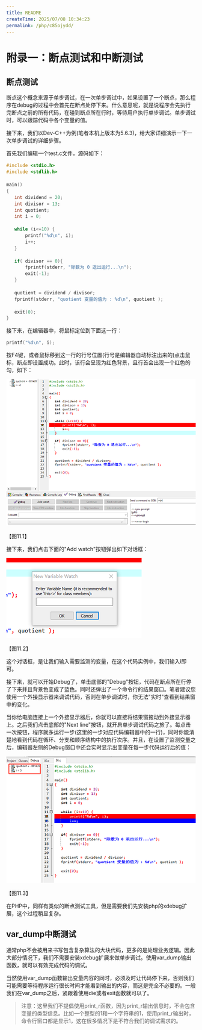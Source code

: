 ```yaml
---
title: README
createTime: 2025/07/08 10:34:23
permalink: /php/c85ojydd/
---
```

# 附录一：断点测试和中断测试

## 断点测试

断点这个概念来源于单步调试，在一次单步调试中，如果设置了一个断点，那么程序在debug的过程中会首先在断点处停下来。什么意思呢，就是说程序会先执行完断点之前的所有代码，在碰到断点所在行时，等待用户执行单步调试。单步调试时，可以跟踪代码中各个变量的值。

接下来，我们以Dev-C++为例(笔者本机上版本为5.6.3)，给大家详细演示一下一次单步调试的详细步骤。

首先我们编辑一个test.c文件，源码如下：

```c
#include <stdio.h>
#include <stdlib.h>
 
main()
{
   int dividend = 20;
   int divisor = 13;
   int quotient;
   int i = 0;
   
   while (i<=10) {
       printf("%d\n", i);
       i++;
   } 
 
   if( divisor == 0){
       fprintf(stderr, "除数为 0 退出运行...\n");
       exit(-1);
   }
   
   quotient = dividend / divisor;
   fprintf(stderr, "quotient 变量的值为 : %d\n", quotient );
 
   exit(0);
}
```

接下来，在编辑器中，将鼠标定位到下面这一行：

```c
printf("%d\n", i);
```

按F4键，或者鼠标移到这一行的行号位置(行号是编辑器自动标注出来的)点击鼠标，断点即设置成功。此时，该行会呈现为红色背景，且行首会出现一个红色的勾，如下：

![](../images/test_12.png)

【图11.1】

接下来，我们点击下面的"Add watch"按钮弹出如下对话框：

![](../images/test_13.png)

【图11.2】

这个对话框，是让我们输入需要监测的变量，在这个代码实例中，我们输入i即可。

接下来，就可以开始Debug了，单击底部的"Debug"按钮，代码在断点所在行停了下来并且背景色变成了蓝色。同时还弹出了一个命令行的结果窗口。笔者建议您使用一个外接显示器来调试代码，否则在单步调试时，你无法"实时"查看到结果窗中的变化。

当你给电脑连接上一个外接显示器后，你就可以直接将结果窗拖动到外接显示器上。之后我们点击底部的"Next line"按钮，就开启单步调试代码之旅了。每点击一次按钮，程序就多运行一步(这里的一步对应代码编辑器中的一行)，同时你能清楚地看到代码在循环、分支和顺序结构中的执行次序。并且，在设置了监测变量之后，编辑器左侧的Debug窗口中还会实时显示出变量在每一步代码运行后的值：

![](../images/test_14.png)

【图11.3】



在PHP中，同样有类似的断点测试工具，但是需要我们先安装php的xdebug扩展，这个过程稍显复杂。

## var_dump中断测试

通常php不会被用来书写包含复杂算法的大块代码，更多的是处理业务逻辑。因此大部分情况下，我们不需要安装xdebug扩展来做单步调试。使用var_dump输出函数，就可以有效完成代码的调试。

当然使用var_dump函数输出变量内容的同时，必须及时让代码停下来，否则我们可能需要等待程序运行很长时间才能看到输出的内容，而这是完全不必要的。一般我们在var_dump之后，紧跟着使用die或者exit函数就可以了。

> 注意：这里我们不提倡使用print_r函数，因为print_r输出信息时，不会包含变量的类型信息。比如一个整型的1和一个字符串的1，使用print_r输出时，命令行窗口都是显示1，这在很多情况下是不符合我们的调试需求的。